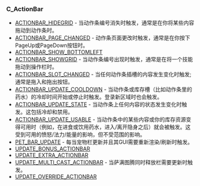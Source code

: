 ### C\_ActionBar

* [ACTIONBAR\_HIDEGRID](https://wow.gamepedia.com/ACTIONBAR_HIDEGRID) - 当动作条编号消失时触发，通常是在你将某些内容拖动到动作条时。
* [ACTIONBAR\_PAGE\_CHANGED](https://wow.gamepedia.com/ACTIONBAR_PAGE_CHANGED) - 动作条页面更改时触发，通常是在你按下PageUp或PageDown按钮时。
* [ACTIONBAR\_SHOW\_BOTTOMLEFT](https://wow.gamepedia.com/ACTIONBAR_SHOW_BOTTOMLEFT)
* [ACTIONBAR\_SHOWGRID](https://wow.gamepedia.com/ACTIONBAR_SHOWGRID) - 当动作条编号出现时触发，通常是在将一个技能拖动到操作栏时。
* [ACTIONBAR\_SLOT\_CHANGED](https://wow.gamepedia.com/ACTIONBAR_SLOT_CHANGED) - 当任何动作条插槽的内容发生变化时触发;通常是拖入和拖出按钮。
* [ACTIONBAR\_UPDATE\_COOLDOWN](https://wow.gamepedia.com/ACTIONBAR_UPDATE_COOLDOWN) - 当动作条或库存槽（比如动作条里的药水）的冷却时间开始或停止时触发。登录新区域时也会触发。
* [ACTIONBAR\_UPDATE\_STATE](https://wow.gamepedia.com/ACTIONBAR_UPDATE_STATE) - 当动作条上任何内容的状态发生变化时触发。这包括冷却和禁用。
* [ACTIONBAR\_UPDATE\_USABLE](https://wow.gamepedia.com/ACTIONBAR_UPDATE_USABLE) - 当动作条中的某些内容或你的库存资源变得可用时（例如，在进食或饮用药水，进入/离开隐身之后）就会被触发。这受到可用的愤怒/法力/能量的影响，但不受范围的影响。
* [PET\_BAR\_UPDATE](https://wow.gamepedia.com/PET_BAR_UPDATE) - 每当宠物栏更新并且其GUI需要重新渲染/刷新时触发。
* [UPDATE\_BONUS\_ACTIONBAR](https://wow.gamepedia.com/UPDATE_BONUS_ACTIONBAR) 
* [UPDATE\_EXTRA\_ACTIONBAR](https://wow.gamepedia.com/UPDATE_EXTRA_ACTIONBAR)
* [UPDATE\_MULTI\_CAST\_ACTIONBAR](https://wow.gamepedia.com/UPDATE_MULTI_CAST_ACTIONBAR) - 当萨满图腾同时释放栏需要更新时触发。
* [UPDATE\_OVERRIDE\_ACTIONBAR](https://wow.gamepedia.com/UPDATE_OVERRIDE_ACTIONBAR)



